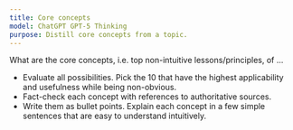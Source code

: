 ```yaml
---
title: Core concepts
model: ChatGPT GPT-5 Thinking
purpose: Distill core concepts from a topic.
---
```


What are the core concepts, i.e. top non-intuitive lessons/principles, of ...

- Evaluate all possibilities. Pick the 10 that have the highest applicability and usefulness while being non-obvious.
- Fact-check each concept with references to authoritative sources.
- Write them as bullet points. Explain each concept in a few simple sentences that are easy to understand intuitively.
